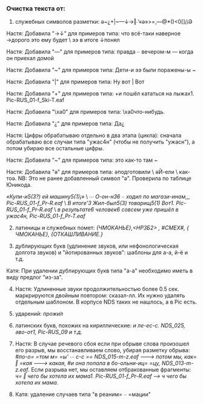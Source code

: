 ### Очистка текста от:

1.	cлужебных символов разметки: ǝ~¿+|~—↓→‖∙’«ə»>=,—@*()<0[]¡\\Ə

Настя: Добавила "→↓" для примеров типа: что всё-таки наверное →дорого это ему будет \ ээ в итоге ↓понял

Настя: Добавила "—" для примеров типа: правда ∙∙ вечером-м — когда он приехал домой

Настя: Добавила "~" для примеров типа: Дети-и ээ были поражены-ы ~

Настя: Добавила "|" для примеров типа: Ну вот | Вот

Настя: Добавила "+" для примеров типа: +и пошёл кататься на лыжах1. Pic-RUS_01-f_Ski-T.eaf

Настя: Добавила "\xa0" для примеров типа: \xa0что-нибудь.

Настя: Добавила "¿" для примеров типа: Да¿

Настя: Цифры обрабатываю отдельно в два этапа (цикла): сначала обрабатываю все случаи типа "ужас4н" (чтобы не получить "ужасн"), а потом убираю все остальные цифры. 

Настя: Добавила "~" для примеров типа:  это как-то там ~

Настя: Добавила "ǝ" для примеров типа: ǝподготовили \ ǝЙ-ели \  как-тоǝ. NB: Это не ранее добавленный символ "ə". Проверила по таблице Юникода.  

*«Купи-и5(3?) ей машину5(1)¡»* \ *∙∙∙ О-он-н36 ∙∙ ходил по магази-инам,,,	Pic-RUS_01-f_Pr-R.eaf* \ *В итоге’3*  *Жил-был5(3) товарищ5(1)*
*Вот1.	Pic-RUS_01-f_Pr-R.eaf* \ *в* *результате6 человек6 совсем уже пришёл в ужас4н,	Pic-RUS_01-f_Pr-T.eaf*

2.	латиницы и служебных помет: *{ЧМОКАНЬЕ},<НРЗБ2> , #СМЕХ#, { ЧМОКАНЬЕ}, {ОТКАШЛИВАНИЕ.}*

3.	дублирующих букв (удлинение звуков, или нефонологическая долгота звуков) и "йотированных звуков": шаблоны для а-а, й-ё и т.д.

Катя: При удалении дублирующих букв типа "а-а" необходимо иметь в виду предлог "из-за".

4. Настя: Удлиненные звуки продолжительностью более 0.5 сек. маркрируются двойным повтором: сказал-лл. Их нужно удалять отдельным шаблоном. В корпусе NDS таких не нашлось, а в Pic есть. 

5.	ударений: *прожи́л*

6.  латинских букв, похожих на кириллические: *и ле-ес-c. NDS_025, əво-oт1,	Pic-RUS_09 и т.д.*

7. Настя:  В случае речевого сбоя если при обрыве слова произошел его разрыв, мы восстанавливаем слово, убирая разметку обрыва: *#по-о= =том м= =ы’ ∙∙∙ с-с ==	NDS_015-m-z.eaf ---> потом мы, как= ‖ =кая ---> какая, #и она попала в бо-ольни-иц= =цу,	NDS_013-m-z.eaf*. Если разрыва нет, мы оставляем отбракованные фрагменты: *ч= ‖ чего бы хотела их мама1.	Pic-RUS_01-f_Pr-R.eaf --> ч чего бы хотела их мама*.
8. Катя: удаление случаев типа "в реаним= ∙∙ =мации"
